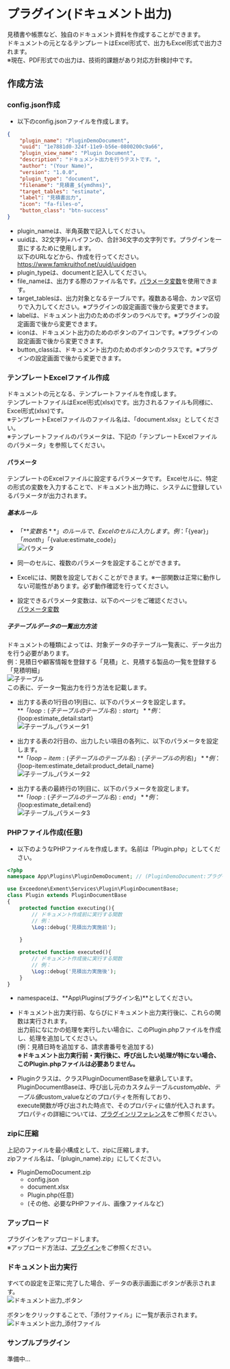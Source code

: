 # プラグイン(ドキュメント出力)
見積書や帳票など、独自のドキュメント資料を作成することができます。  
ドキュメントの元となるテンプレートはExcel形式で、出力もExcel形式で出力されます。  
※現在、PDF形式での出力は、技術的課題があり対応方針検討中です。  

## 作成方法

### config.json作成
- 以下のconfig.jsonファイルを作成します。  

~~~ json
{
    "plugin_name": "PluginDemoDocument",
    "uuid": "1e7881d0-324f-11e9-b56e-0800200c9a66",
    "plugin_view_name": "Plugin Document",
    "description": "ドキュメント出力を行うテストです。",
    "author": "(Your Name)",
    "version": "1.0.0",
    "plugin_type": "document",
    "filename": "見積書_${ymdhms}",
    "target_tables": "estimate",
    "label": "見積書出力",
    "icon": "fa-files-o",
    "button_class": "btn-success"
}
~~~

- plugin_nameは、半角英数で記入してください。
- uuidは、32文字列+ハイフンの、合計36文字の文字列です。プラグインを一意にするために使用します。  
以下のURLなどから、作成を行ってください。  
https://www.famkruithof.net/uuid/uuidgen
- plugin_typeは、documentと記入してください。  
- file_nameは、出力する際のファイル名です。[パラメータ変数](/ja/params)を使用できます。
- target_tablesは、出力対象となるテーブルです。複数ある場合、カンマ区切りで入力してください。※プラグインの設定画面で後から変更できます。
- labelは、ドキュメント出力のためのボタンのラベルです。※プラグインの設定画面で後から変更できます。
- iconは、ドキュメント出力のためのボタンのアイコンです。※プラグインの設定画面で後から変更できます。
- button_classは、ドキュメント出力のためのボタンのクラスです。※プラグインの設定画面で後から変更できます。


### テンプレートExcelファイル作成
ドキュメントの元となる、テンプレートファイルを作成します。  
テンプレートファイルはExcel形式(xlsx)です。出力されるファイルも同様に、Excel形式(xlsx)です。  
※テンプレートExcelファイルのファイル名は、「document.xlsx」としてください。  
※テンプレートファイルのパラメータは、下記の「テンプレートExcelファイルのパラメータ」を参照してください。  

#### パラメータ
テンプレートのExcelファイルに設定するパラメータです。
Excelセルに、特定の形式の変数を入力することで、ドキュメント出力時に、システムに登録しているパラメータが出力されます。  
##### 基本ルール
- 「**${変数名}**」のルールで、Excelのセルに入力します。  
例：「${year}」「${month}」「${value:estimate_code}」  
![パラメータ](img/plugin/plugin_document_params.png)  

- 同一のセルに、複数のパラメータを設定することができます。  

- Excelには、関数を設定しておくことができます。※一部関数は正常に動作しない可能性があります。必ず動作確認を行ってください。  

- 設定できるパラメータ変数は、以下のページをご確認ください。  
[パラメータ変数](/ja/params)


##### 子テーブルデータの一覧出力方法
ドキュメントの種類によっては、対象データの子テーブル一覧表に、データ出力を行う必要があります。  
例：見積日や顧客情報を登録する「見積」と、見積する製品の一覧を登録する「見積明細」  
![子テーブル](img/plugin/plugin_document_children.png)  
この表に、データ一覧出力を行う方法を記載します。  

- 出力する表の1行目の1列目に、以下のパラメータを設定します。  
**「${loop:(子テーブルのテーブル名):start}」**  
例：${loop:estimate_detail:start}  
![子テーブル_パラメータ1](img/plugin/plugin_document_loop1.png)  

- 出力する表の2行目の、出力したい項目の各列に、以下のパラメータを設定します。  
**「${loop-item:(子テーブルのテーブル名):(子テーブルの列名)}」**  
例：${loop-item:estimate_detail:product_detail_name}  
![子テーブル_パラメータ2](img/plugin/plugin_document_loop2.png)  

- 出力する表の最終行の1列目に、以下のパラメータを設定します。  
**「${loop:(子テーブルのテーブル名):end}」**  
例：${loop:estimate_detail:end}  
![子テーブル_パラメータ3](img/plugin/plugin_document_loop3.png)  


### PHPファイル作成(任意)
- 以下のようなPHPファイルを作成します。名前は「Plugin.php」としてください。  

~~~ php
<?php
namespace App\Plugins\PluginDemoDocument; // (PluginDemoDocument:プラグイン名)

use Exceedone\Exment\Services\Plugin\PluginDocumentBase;
class Plugin extends PluginDocumentBase
{
    protected function executing(){
        // ドキュメント作成前に実行する関数
        // 例：
        \Log::debug('見積出力実施前');
        
    }

    protected function executed(){
        // ドキュメント作成後に実行する関数
        // 例：
        \Log::debug('見積出力実施後');
    }
}

~~~

- namespaceは、**App\Plugins\(プラグイン名)**としてください。

- ドキュメント出力実行前、ならびにドキュメント出力実行後に、これらの関数は実行されます。  
出力前になにかの処理を実行したい場合に、このPlugin.phpファイルを作成し、処理を追加してください。  
(例：見積日時を追加する、請求書番号を追加する)  
**※ドキュメント出力実行前・実行後に、呼び出したい処理が特にない場合、このPlugin.phpファイルは必要ありません。**

- Pluginクラスは、クラスPluginDocumentBaseを継承しています。  
PluginDocumentBaseは、呼び出し元のカスタムテーブル$custom_table、テーブル値$custom_valueなどのプロパティを所有しており、  
execute関数が呼び出された時点で、そのプロパティに値が代入されます。  
プロパティの詳細については、[プラグインリファレンス](plugin_reference.md)をご参照ください。  


### zipに圧縮
上記のファイルを最小構成として、zipに圧縮します。  
zipファイル名は、「(plugin_name).zip」にしてください。  
- PluginDemoDocument.zip
    - config.json
    - document.xlsx
    - Plugin.php(任意)
    - (その他、必要なPHPファイル、画像ファイルなど)


### アップロード
プラグインをアップロードします。  
※アップロード方法は、[プラグイン](/ja/plugin)をご参照ください。  


### ドキュメント出力実行
すべての設定を正常に完了した場合、データの表示画面にボタンが表示されます。  
![ドキュメント出力_ボタン](img/plugin/plugin_document_button.png)  
  
ボタンをクリックすることで、「添付ファイル」に一覧が表示されます。  
![ドキュメント出力_添付ファイル](img/plugin/plugin_document_list.png) 

### サンプルプラグイン
準備中...
